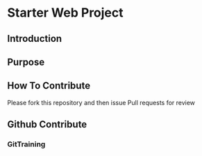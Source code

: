  # Starter Web Project
 ## Introduction
 ## Purpose
 ## How To Contribute
 Please fork this repository and then issue Pull requests for review
 ## Github Contribute
 ### GitTraining

